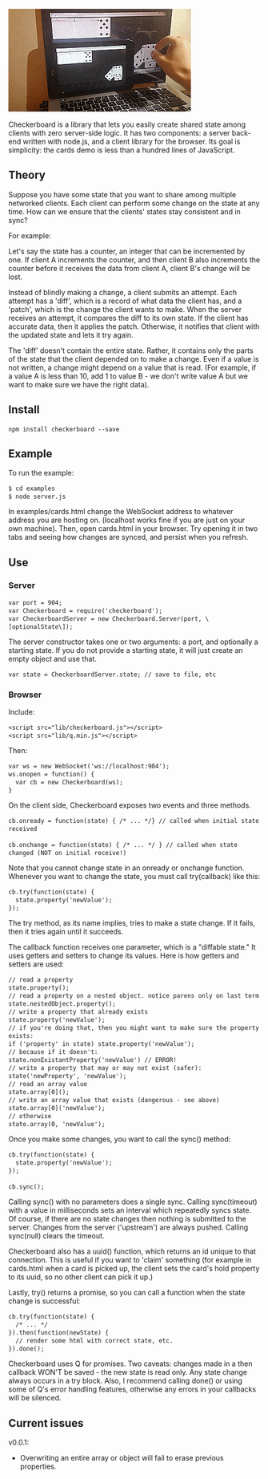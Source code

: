 ![cards example](/examples/demo.gif?raw=true)

Checkerboard is a library that lets you easily create shared state among clients with zero server-side logic. It has two components: a server back-end written with node.js, and a client library for the browser. Its goal is simplicity: the cards demo is less than a hundred lines of JavaScript.

## Theory

Suppose you have some state that you want to share among multiple networked clients. Each client can perform some change on the state at any time. How can we ensure that the clients' states stay consistent and in sync?

For example:

Let's say the state has a counter, an integer that can be incremented by one. If client A increments the counter, and then client B also increments the counter before it receives the data from client A, client B's change will be lost.

Instead of blindly making a change, a client submits an attempt. Each attempt has a 'diff', which is a record of what data the client has, and a 'patch', which is the change the client wants to make. When the server receives an attempt, it compares the diff to its own state. If the client has accurate data, then it applies the patch. Otherwise, it notifies that client with the updated state and lets it try again.

The 'diff' doesn't contain the entire state. Rather, it contains only the parts of the state that the client depended on to make a change. Even if a value is not written, a change might depend on a value that is read. (For example, if a value A is less than 10, add 1 to value B - we don't write value A but we want to make sure we have the right data).

## Install

    npm install checkerboard --save

## Example

To run the example:

    $ cd examples
    $ node server.js

In examples/cards.html change the WebSocket address to whatever address you are hosting on. (localhost works fine if you are just on your own machine). Then, open cards.html in your browser. Try opening it in two tabs and seeing how changes are synced, and persist when you refresh.

## Use

### Server

    var port = 904;
    var Checkerboard = require('checkerboard');
    var CheckerboardServer = new Checkerboard.Server(port, \[optionalState\]);

The server constructor takes one or two arguments: a port, and optionally a starting state. If you do not provide a starting state, it will just create an empty object and use that.

    var state = CheckerboardServer.state; // save to file, etc

### Browser

Include:

    <script src="lib/checkerboard.js"></script>
    <script src="lib/q.min.js"></script>

Then:

    var ws = new WebSocket('ws://localhost:904');
    ws.onopen = function() {
      var cb = new Checkerboard(ws);
    }

On the client side, Checkerboard exposes two events and three methods.

    cb.onready = function(state) { /* ... */} // called when initial state received

    cb.onchange = function(state) { /* ... */ } // called when state changed (NOT on initial receive!)

Note that you cannot change state in an onready or onchange function. Whenever you want to change the state, you must call try(callback) like this:

    cb.try(function(state) {
      state.property('newValue');
    });

The try method, as its name implies, tries to make a state change. If it fails, then it tries again until it succeeds.

The callback function receives one parameter, which is a "diffable state." It uses getters and setters to change its values. Here is how getters and setters are used:

    // read a property
    state.property();
    // read a property on a nested object. notice parens only on last term
    state.nestedObject.property();
    // write a property that already exists
    state.property('newValue');
    // if you're doing that, then you might want to make sure the property exists:
    if ('property' in state) state.property('newValue');
    // because if it doesn't:
    state.nonExistantProperty('newValue') // ERROR!
    // write a property that may or may not exist (safer):
    state('newProperty', 'newValue');
    // read an array value
    state.array[0]();
    // write an array value that exists (dangerous - see above)
    state.array[0]('newValue');
    // otherwise
    state.array(0, 'newValue');

Once you make some changes, you want to call the sync() method:

    cb.try(function(state) {
      state.property('newValue');
    });

    cb.sync();

Calling sync() with no parameters does a single sync. Calling sync(timeout) with a value in milliseconds sets an interval which repeatedly syncs state. Of course, if there are no state changes then nothing is submitted to the server. Changes from the server ('upstream') are always pushed. Calling sync(null) clears the timeout.

Checkerboard also has a uuid() function, which returns an id unique to that connection. This is useful if you want to 'claim' something (for example in cards.html when a card is picked up, the client sets the card's hold property to its uuid, so no other client can pick it up.)

Lastly, try() returns a promise, so you can call a function when the state change is successful:

    cb.try(function(state) {
      /* ... */
    }).then(function(newState) {
      // render some html with correct state, etc.
    }).done();

Checkerboard uses Q for promises. Two caveats: changes made in a then callback WON'T be saved - the new state is read only. Any state change always occurs in a try block. Also, I recommend calling done() or using some of Q's error handling features, otherwise any errors in your callbacks will be silenced.

## Current issues

v0.0.1:
- Overwriting an entire array or object will fail to erase previous properties.
